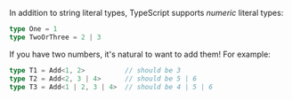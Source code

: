 In addition to string literal types, TypeScript supports _numeric_ literal types:

```ts
type One = 1
type TwoOrThree = 2 | 3
```

If you have two numbers, it's natural to want to add them! For example:

```ts
type T1 = Add<1, 2>          // should be 3
type T2 = Add<2, 3 | 4>      // should be 5 | 6
type T3 = Add<1 | 2, 3 | 4>  // should be 4 | 5 | 6
```

